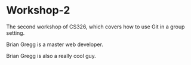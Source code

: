 # Workshop-2

The second workshop of CS326, which covers how to use Git in a group setting.

Brian Gregg is a master web developer.

Brian Gregg is also a really cool guy.
